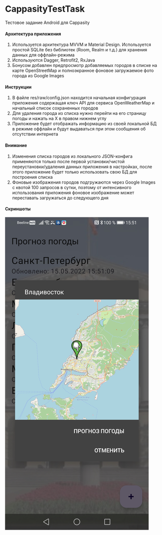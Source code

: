 # CappasityTestTask
Тестовое задание Android для Cappasity

#### Архитектура приложения
1. Используется архитектура MVVM и Material Design. Используется простой SQLite без библиотек (Room, Realm и т.д.) для хранения данных для оффлайн-режима
2. Используются Dagger, Retrofit2, RxJava
3. Бонусом добавлен предпросмотр добавляемых городов в списке на карте OpenStreetMap и полноэкранное фоновое загружаемое фото города из Google Images

#### Инструкции
1. В файле res/raw/config.json находится начальная конфигурация приложения содержащая ключ API для сервиса OpenWeatherMap и начальный список сохраненных городов
2. Для удаления города из списка нужно перейти на его страницу погоды и нажать на X в правом нижнем углу
3. Приложение будет отображать информацию из своей локальной БД в режиме оффлайн и будут выдаваться при этом сообщения об отсутствии интернета

#### Внимание
1. Изменения списка городов из локального JSON-конфига применяются только после первой установки/чистой переустановки/удаления данных приложения в настройках, после этого приложение будет только использовать свою БД для построения списка
2. Фоновые изображения городов подгружаются через Google Images с квотой 100 запросов в сутки, поэтому от интенсивного использования приложения фоновое изображение может переставать загружаться до следующего дня

#### Скриншоты
![Screenshot1](Screenshot1.jpg)